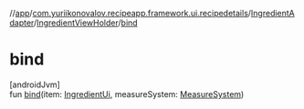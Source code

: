 //[app](../../../../index.md)/[com.yuriikonovalov.recipeapp.framework.ui.recipedetails](../../index.md)/[IngredientAdapter](../index.md)/[IngredientViewHolder](index.md)/[bind](bind.md)

# bind

[androidJvm]\
fun [bind](bind.md)(item: [IngredientUi](../../../com.yuriikonovalov.recipeapp.presentation.model/-ingredient-ui/index.md), measureSystem: [MeasureSystem](../../../com.yuriikonovalov.recipeapp.application.entities/-measure-system/index.md))

